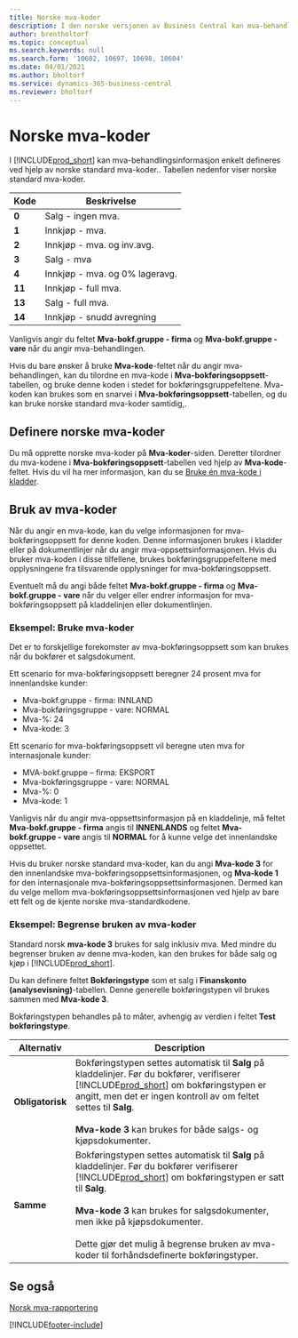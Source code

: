 ```yaml
---
title: Norske mva-koder
description: I den norske versjonen av Business Central kan mva-behandlingsinformasjon enkelt defineres ved hjelp av standard norske mva-koder.
author: brentholtorf
ms.topic: conceptual
ms.search.keywords: null
ms.search.form: '10602, 10697, 10698, 10604'
ms.date: 04/01/2021
ms.author: bholtorf
ms.service: dynamics-365-business-central
ms.reviewer: bholtorf
---
```

# <a name="norwegian-vat-codes"></a>Norske mva-koder

I [!INCLUDE[prod_short](../../includes/prod_short.md)] kan mva-behandlingsinformasjon enkelt defineres ved hjelp av norske standard mva-koder.. Tabellen nedenfor viser norske standard mva-koder.  

|**Kode**|**Beskrivelse**|  
|--------------|-------------------------------------------|  
|**0**|Salg - ingen mva.|  
|**1**|Innkjøp - mva.|  
|**2**|Innkjøp - mva. og inv.avg.|  
|**3**|Salg - mva|  
|**4**|Innkjøp - mva. og 0% lageravg.|  
|**11**|Innkjøp - full mva.|  
|**13**|Salg - full mva.|  
|**14**|Innkjøp - snudd avregning|  

Vanligvis angir du feltet **Mva-bokf.gruppe - firma** og **Mva-bokf.gruppe - vare** når du angir mva-behandlingen.  

Hvis du bare ønsker å bruke **Mva-kode**-feltet når du angir mva-behandlingen, kan du tilordne en mva-kode i **Mva-bokføringsoppsett**-tabellen, og bruke denne koden i stedet for bokføringsgruppefeltene. Mva-koden kan brukes som en snarvei i **Mva-bokføringsoppsett**-tabellen, og du kan bruke norske standard mva-koder samtidig,.  

## <a name="set-up-of-norwegian-vat-codes"></a>Definere norske mva-koder
Du må opprette norske mva-koder på **Mva-koder**-siden. Deretter tilordner du mva-kodene i **Mva-bokføringsoppsett**-tabellen ved hjelp av **Mva-kode**-feltet. Hvis du vil ha mer informasjon, kan du se [Bruke én mva-kode i kladder](how-to-use-one-vat-code-in-journals.md).  

## <a name="use-of-vat-codes"></a>Bruk av mva-koder
Når du angir en mva-kode, kan du velge informasjonen for mva-bokføringsoppsett for denne koden. Denne informasjonen brukes i kladder eller på dokumentlinjer når du angir mva-oppsettsinformasjonen. Hvis du bruker mva-koden i disse tilfellene, brukes bokføringsgruppefeltene med opplysningene fra tilsvarende opplysninger for mva-bokføringsoppsett.  

Eventuelt må du angi både feltet **Mva-bokf.gruppe - firma** og **Mva-bokf.gruppe - vare** når du velger eller endrer informasjon for mva-bokføringsoppsett på kladdelinjen eller dokumentlinjen.  

### <a name="example-using-vat-codes"></a>Eksempel: Bruke mva-koder
Det er to forskjellige forekomster av mva-bokføringsoppsett som kan brukes når du bokfører et salgsdokument.  

Ett scenario for mva-bokføringsoppsett beregner 24 prosent mva for innenlandske kunder:  

- Mva-bokf.gruppe - firma: INNLAND  
- Mva-bokføringsgruppe - vare: NORMAL  
- Mva-%: 24  
- Mva-kode: 3  

Ett scenario for mva-bokføringsoppsett vil beregne uten mva for internasjonale kunder:  

- MVA-bokf.gruppe – firma: EKSPORT  
- Mva-bokføringsgruppe - vare: NORMAL  
- Mva-%: 0  
- Mva-kode: 1  

Vanligvis når du angir mva-oppsettsinformasjon på en kladdelinje, må feltet **Mva-bokf.gruppe - firma** angis til **INNENLANDS** og feltet **Mva-bokf.gruppe - vare** angis til **NORMAL** for å kunne velge det innenlandske oppsettet.  

Hvis du bruker norske standard mva-koder, kan du angi **Mva-kode 3** for den innenlandske mva-bokføringsoppsettsinformasjonen, og **Mva-kode 1** for den internasjonale mva-bokføringsoppsettsinformasjonen. Dermed kan du velge mellom mva-bokføringsoppsettsinformasjonen ved hjelp av bare ett felt og de kjente norske mva-standardkodene.  

### <a name="example-restricting-the-use-of-vat-codes"></a>Eksempel: Begrense bruken av mva-koder
Standard norsk **mva-kode 3** brukes for salg inklusiv mva. Med mindre du begrenser bruken av denne mva-koden, kan den brukes for både salg og kjøp i [!INCLUDE[prod_short](../../includes/prod_short.md)].  

Du kan definere feltet **Bokføringstype** som et salg i **Finanskonto (analysevisning)**-tabellen. Denne generelle bokføringstypen vil brukes sammen med **Mva-kode 3**.  

Bokføringstypen behandles på to måter, avhengig av verdien i feltet **Test bokføringstype**.  

|Alternativ|Description|  
|-----------------------------------------|-------------------------------------------|  
|**Obligatorisk**|Bokføringstypen settes automatisk til **Salg** på kladdelinjer. Før du bokfører, verifiserer [!INCLUDE[prod_short](../../includes/prod_short.md)] om bokføringstypen er angitt, men det er ingen kontroll av om feltet settes til **Salg**.<br /><br /> **Mva-kode 3** kan brukes for både salgs- og kjøpsdokumenter.|  
|**Samme**|Bokføringstypen settes automatisk til **Salg** på kladdelinjer. Før du bokfører verifiserer [!INCLUDE[prod_short](../../includes/prod_short.md)] om bokføringstypen er satt til **Salg**.<br /><br /> **Mva-kode 3** kan brukes for salgsdokumenter, men ikke på kjøpsdokumenter.<br /><br /> Dette gjør det mulig å begrense bruken av mva-koder til forhåndsdefinerte bokføringstyper.|  

## <a name="see-also"></a>Se også
 [Norsk mva-rapportering](norwegian-vat-reporting.md)


[!INCLUDE[footer-include](../../includes/footer-banner.md)]
